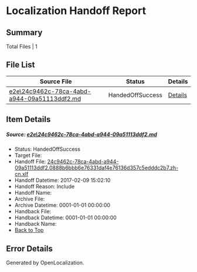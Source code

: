 # <a name='report-top'></a> Localization Handoff Report

## Summary
 Total Files | 1

## File List
 Source File | Status | Details 
 ----------- | ------ | ------- 
 [e2e\24c9462c-78ca-4abd-a944-09a51113ddf2.md](https://github.com/OpenLocalizationTestOrg/ol-test0/blob/530b286428609c6b32f2865964dbe26dcf8fe099/e2e/24c9462c-78ca-4abd-a944-09a51113ddf2.md) | HandedOffSuccess | [Details](#d08c59194187d3084e93c4d405d7282d699360c21)

## Item Details
##### <a name='d08c59194187d3084e93c4d405d7282d699360c21'></a> Source: [e2e\24c9462c-78ca-4abd-a944-09a51113ddf2.md](https://github.com/OpenLocalizationTestOrg/ol-test0/blob/530b286428609c6b32f2865964dbe26dcf8fe099/e2e/24c9462c-78ca-4abd-a944-09a51113ddf2.md)
* Status: HandedOffSuccess
* Target File: 
* Handoff File: [24c9462c-78ca-4abd-a944-09a51113ddf2.0888b6bbb6e76331daf4e76136d357c5edddc2b7.zh-cn.xlf](https://github.com/OpenLocalizationTestOrg/ol-test0-handoff/blob/55c48a8853fda5f7dc6d371b8e3754272125fdb4/ol-handoff/OpenLocalizationTestOrg/ol-test0-zhcn/shujia/ht/24c9462c-78ca-4abd-a944-09a51113ddf2.0888b6bbb6e76331daf4e76136d357c5edddc2b7.zh-cn.xlf)
* Handoff Datetime: 2017-02-09 15:02:10
* Handoff Reason: Include
* Handoff Name: 
* Archive File: 
* Archive Datetime: 0001-01-01 00:00:00
* Handback File: 
* Handback Datetime: 0001-01-01 00:00:00
* Handback Name: 
* [Back to Top](#report-top)


## Error Details

Generated by OpenLocalization.
